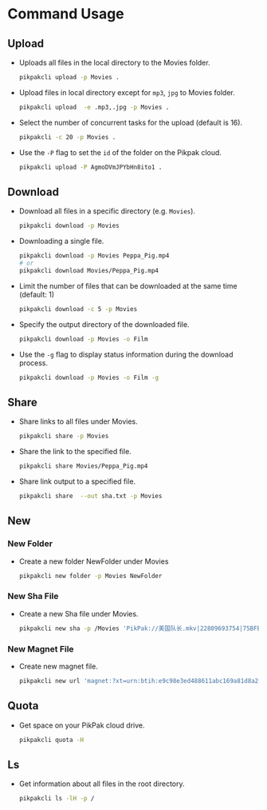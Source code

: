 # Command Usage

## Upload

- Uploads all files in the local directory to the Movies folder.

  ```bash
  pikpakcli upload -p Movies .
  ```

- Upload files in local directory except for `mp3`, `jpg` to Movies folder.

  ```bash
  pikpakcli upload  -e .mp3,.jpg -p Movies .
  ```

- Select the number of concurrent tasks for the upload (default is 16).

  ```bash
  pikpakcli -c 20 -p Movies .
  ```

- Use the `-P` flag to set the `id` of the folder on the Pikpak cloud.

  ```bash
  pikpakcli upload -P AgmoDVmJPYbHn8ito1 .
  ```

## Download

- Download all files in a specific directory (e.g. `Movies`).

  ```bash
  pikpakcli download -p Movies
  ```

- Downloading a single file.

  ```bash
  pikpakcli download -p Movies Peppa_Pig.mp4
  # or
  pikpakcli download Movies/Peppa_Pig.mp4
  ```

- Limit the number of files that can be downloaded at the same time (default: 1)

  ```bash
  pikpakcli download -c 5 -p Movies
  ```

- Specify the output directory of the downloaded file.

  ```bash
  pikpakcli download -p Movies -o Film
  ```

- Use the `-g` flag to display status information during the download process.

  ```bash
  pikpakcli download -p Movies -o Film -g
  ```

## Share

- Share links to all files under Movies.

  ```bash
  pikpakcli share -p Movies
  ```

- Share the link to the specified file.

  ```bash
  pikpakcli share Movies/Peppa_Pig.mp4
  ```

- Share link output to a specified file.

  ```bash
  pikpakcli share  --out sha.txt -p Movies
  ```

## New

### New Folder

- Create a new folder NewFolder under Movies

  ```bash
  pikpakcli new folder -p Movies NewFolder
  ```

### New Sha File

- Create a new Sha file under Movies.

  ```bash
  pikpakcli new sha -p /Movies 'PikPak://美国队长.mkv|22809693754|75BFE33237A0C06C725587F87981C567E4E478C3'
  ```

### New Magnet File

- Create new magnet file.

  ```bash
  pikpakcli new url 'magnet:?xt=urn:btih:e9c98e3ed488611abc169a81d8a21487fd1d0732'
  ```

## Quota

- Get space on your PikPak cloud drive.

  ```bash
  pikpakcli quota -H
  ```

## Ls

- Get information about all files in the root directory.

  ```bash
  pikpakcli ls -lH -p /
  ```
